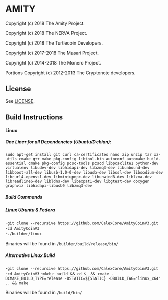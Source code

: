 # AMITY

Copyright (c) 2018 The Amity Project.

Copyright (c) 2018 The NERVA Project.

Copyright (c) 2018 The Turtlecoin Developers.

Copyright (c) 2017-2018 The Masari Project.

Copyright (c) 2014-2018 The Monero Project.

Portions Copyright (c) 2012-2013 The Cryptonote developers.


## License

See [LICENSE](LICENSE).

## Build Instructions

#### Linux

##### One Liner for all Dependencies (Ubuntu/Debian):   
`sudo apt-get install git curl ca-certificates nano zip unzip tar xz-utils cmake g++ make pkg-config libtool-bin autoconf automake build-essential cmake pkg-config pcsc-tools pcscd libpcsclite1 python-dev virtualenv libudev-dev libhidapi-dev libzmq3-dev libunbound-dev libboost-all-dev libusb-1.0-0-dev libusb-dev libssl-dev libsodium-dev libcurl4-openssl-dev libminiupnpc-dev libunwind8-dev liblzma-dev libreadline6-dev libldns-dev libexpat1-dev libgtest-dev doxygen graphviz libhidapi-libusb0 libzmq3-dev`  
  
 ##### Build Commands

##### Linux Ubuntu & Fedora
-`git clone --recursive https://github.com/CalexCore/AmityCoinV3.git`  
-`cd AmityCoinV3`  
-`./builder/linux`

Binaries will be found in `/builder/build/release/bin/`

##### Alternative Linux Build
-`git clone --recursive https://github.com/CalexCore/AmityCoinV3.git`  
-`cd AmityCoinV3`
-`mkdir build && cd $_ && cmake -DCMAKE_BUILD_TYPE=release -DSTATIC=${STATIC} -DBUILD_TAG="linux_x64" .. && make`

Binaries will be found in `/build/bin/`
